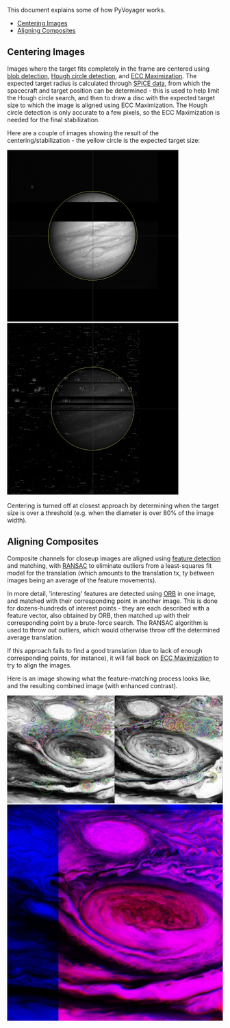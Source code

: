 This document explains some of how PyVoyager works.

- [Centering Images](#centering-images)
- [Aligning Composites](#aligning-composites)
 
## Centering Images

Images where the target fits completely in the frame are centered using [blob detection][17], [Hough circle detection][16], and [ECC Maximization][ecc]. The expected target radius is calculated through [SPICE data][12], from which the spacecraft and target position can be determined - this is used to help limit the Hough circle search, and then to draw a disc with the expected target size to which the image is aligned using ECC Maximization. The Hough circle detection is only accurate to a few pixels, so the ECC Maximization is needed for the final stabilization. 

Here are a couple of images showing the result of the centering/stabilization - the yellow circle is the expected target size:

<img src="images/C1532335_centered_Orange.jpg" width="400">
<img src="images/C1524138_centered_Blue.jpg" width="400">

Centering is turned off at closest approach by determining when the target size is over a threshold (e.g. when the diameter is over 80% of the image width). 


## Aligning Composites

Composite channels for closeup images are aligned using [feature detection][18] and matching, with [RANSAC][19] to eliminate outliers from a least-squares fit model for the translation (which amounts to the translation tx, ty between images being an average of the feature movements).

In more detail, 'interesting' features are detected using [ORB][20] in one image, and matched with their corresponding point in another image. This is done for dozens-hundreds of interest points - they are each described with a feature vector, also obtained by ORB, then matched up with their corresponding point by a brute-force search. The RANSAC algorithm is used to throw out outliers, which would otherwise throw off the determined average translation. 

If this approach fails to find a good translation (due to lack of enough corresponding points, for instance), it will fall back on [ECC Maximization][ecc] to try to align the images. 

Here is an image showing what the feature-matching process looks like, and the resulting combined image (with enhanced contrast). 

<img src="images/C1637948_matching.jpg" width="800">
<br/>
<img src="images/C1637948_aligned.jpg" width="800">


[isis]: https://isis.astrogeology.usgs.gov/
[img2png]: http://www.mmedia.is/bjj/utils/img2png/
[ffmpeg]: https://ffmpeg.org/
[ecc]: http://xanthippi.ceid.upatras.gr/people/evangelidis/ecc/

[1]: http://pds-rings.seti.org/voyager/
[3]: https://www.scipy.org/
[4]: http://docs.opencv.org/3.0-beta/modules/imgproc/doc/feature_detection.html#cv2.HoughCircles
[5]: http://www.numpy.org/
[6]: http://matplotlib.org/
[8]: https://python-pillow.org/
[9]: https://www.continuum.io/downloads
[10]: https://pypi.python.org/pypi/tabulate
[11]: https://github.com/AndrewAnnex/SpiceyPy
[12]: http://naif.jpl.nasa.gov/naif/
[13]: https://www.learnopencv.com/image-alignment-ecc-in-opencv-c-python/
[14]: https://github.com/erikrose/more-itertools
[16]: https://en.wikipedia.org/wiki/Circle_Hough_Transform
[17]: https://en.wikipedia.org/wiki/Blob_detection
[18]: https://en.wikipedia.org/wiki/Feature_detection_(computer_vision)
[19]: https://en.wikipedia.org/wiki/RANSAC
[20]: http://docs.opencv.org/3.0-beta/doc/py_tutorials/py_feature2d/py_orb/py_orb.html
[22]: https://www.virtualbox.org/
